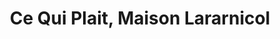 ---
title: "Ce Qui Plait, Maison Lararnicol"
url: /pleneuf-val-andre/ce-qui-plait-maison-lararnicol/
shop: chocolat
---